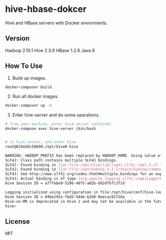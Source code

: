 # hive-hbase-dokcer

Hive and HBase servers with Docker enviorments.

## Version

Hadoop 2.10.1
Hive 2.3.9
HBase 1.2.6
Java 8

## How To Use

1. Build up images.
```sh
docker-composer build
```

2. Run all docker images.
```sh
docker-composer up -d
```

3. Enter hive-server and do some operations.
```sh
# from your machine, enter hive-server container
docker-compose exec hive-server /bin/bash


# in hive-server, and enter hive
root@629eb8c58840:/opt/hive# hive 

WARNING: HADOOP_PREFIX has been replaced by HADOOP_HOME. Using value of HADOOP_PREFIX.
SLF4J: Class path contains multiple SLF4J bindings.
SLF4J: Found binding in [jar:file:/opt/hive/lib/log4j-slf4j-impl-2.17.1.jar!/org/slf4j/impl/StaticLoggerBinder.class]
SLF4J: Found binding in [jar:file:/opt/hadoop-3.3.2/share/hadoop/common/lib/slf4j-log4j12-1.7.30.jar!/org/slf4j/impl/StaticLoggerBinder.class]
SLF4J: See http://www.slf4j.org/codes.html#multiple_bindings for an explanation.
SLF4J: Actual binding is of type [org.apache.logging.slf4j.Log4jLoggerFactory]
Hive Session ID = a77febe9-5296-4075-a02b-692dfbfc371d

Logging initialized using configuration in file:/opt/hive/conf/hive-log4j2.properties Async: true
Hive Session ID = 84be291e-fbd2-44de-b2b0-8eecac0172da
Hive-on-MR is deprecated in Hive 2 and may not be available in the future versions. Consider using a different execution engine (i.e. spark, tez) or using Hive 1.X releases.
hive>
```

## License
MIT
